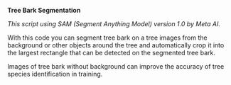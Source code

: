 **Tree Bark Segmentation**

*This script using SAM (Segment Anything Model) version 1.0 by Meta AI.*

With this code you can segment tree bark on a tree images from the background or other objects around the tree and automatically crop it into the largest rectangle that can be detected on the segmented tree bark. 

Images of tree bark without background can improve the accuracy of tree species identification in training.

